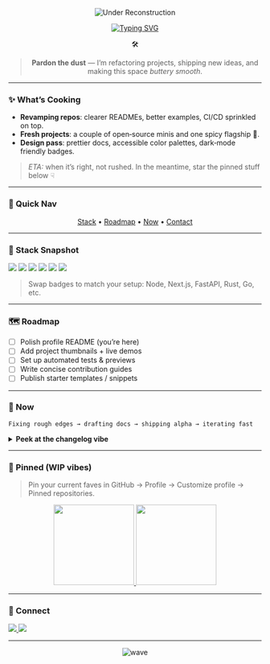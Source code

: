 <!-- 🚧 Under Development README for GitHub Profile → README.md -->

<!-- Replace all <PLACEHOLDERS> like <YOUR_USERNAME>, <YOUR_NAME>, etc. -->

<!-- Top capsule banner (dark/light friendly) -->

<p align="center">
  <img src="https://capsule-render.vercel.app/api?type=waving&height=180&color=0:111827,100:0ea5e9&text=Under%20Reconstruction&fontColor=ffffff&fontAlign=50&fontAlignY=35&desc=Polishing%20pixels%20and%20pushing%20packets...&descAlign=50&descAlignY=65" alt="Under Reconstruction" />
</p>

<!-- Typing headline -->

<p align="center">
  <a href="https://github.com/ATR318">
    <img src="https://readme-typing-svg.demolab.com?font=Fira+Code&pause=1000&random=false&width=600&lines=Hi%2C+I'm+Tarun+A+%F0%9F%91%8B;This+profile+is+having+a+glow-up...;New+projects%2C+clean+docs%2C+and+slick+UX+incoming!" alt="Typing SVG" />
  </a>
</p>

<!-- Minimal construction card -->

<div align="center">

🛠️

> **Pardon the dust** — I’m refactoring projects, shipping new ideas, and making this space *buttery smooth*.

</div>

---

### ✨ What’s Cooking

* **Revamping repos**: clearer READMEs, better examples, CI/CD sprinkled on top.
* **Fresh projects**: a couple of open‑source minis and one spicy flagship 🚀.
* **Design pass**: prettier docs, accessible color palettes, dark‑mode friendly badges.

> *ETA:* when it’s right, not rushed. In the meantime, star the pinned stuff below ☟

---

### 🧭 Quick Nav

<p align="center">
  <a href="#stack">Stack</a> •
  <a href="#roadmap">Roadmap</a> •
  <a href="#now">Now</a> •
  <a href="#contact">Contact</a>
</p>

---

### <a name="stack"></a>🧰 Stack Snapshot

<p>
  <img src="https://img.shields.io/badge/Code-Python-0ea5e9?logo=python&logoColor=white" />
  <img src="https://img.shields.io/badge/ML-PyTorch-111827?logo=pytorch" />
  <img src="https://img.shields.io/badge/Web-React-0ea5e9?logo=react&logoColor=white" />
  <img src="https://img.shields.io/badge/Cloud-Render-111827?logo=render" />
  <img src="https://img.shields.io/badge/Tools-Docker-0ea5e9?logo=docker&logoColor=white" />
  <img src="https://img.shields.io/badge/Editor-VS%20Code-111827?logo=visualstudiocode" />
</p>

> Swap badges to match your setup: Node, Next.js, FastAPI, Rust, Go, etc.

---

### <a name="roadmap"></a>🗺️ Roadmap

* [ ] Polish profile README (you’re here)
* [ ] Add project thumbnails + live demos
* [ ] Set up automated tests & previews
* [ ] Write concise contribution guides
* [ ] Publish starter templates / snippets

---

### <a name="now"></a>📌 Now

```text
Fixing rough edges → drafting docs → shipping alpha → iterating fast
```

<details>
  <summary><strong>Peek at the changelog vibe</strong></summary>

* chore: re‑organize repos into topics
* docs: add quickstart + architecture sketches
* feat: scaffold a fresh monorepo for <PROJECT>
* perf: shave seconds off CI builds
* style: consistent code‑style + pre-commit hooks

</details>

---

### 📌 Pinned (WIP vibes)

> Pin your current faves in GitHub → Profile → Customize profile → Pinned repositories.

<p align="center">
  <a href="https://github.com/ATR318/sql-ui">
    <img height="160" src="https://github-readme-stats.vercel.app/api/pin/?username=ATR318&repo=sql-ui&theme=transparent" />
  </a>
  <a href="https://github.com/ATR318/Knowledge-Distillation-for-Image-Classifier">
    <img height="160" src="https://github-readme-stats.vercel.app/api/pin/?username=ATR318&repo=Knowledge-Distillation-for-Image-Classifier&theme=transparent" />
  </a>
</p>

---

### <a name="contact"></a>🤝 Connect

<p>
  <a href="https://www.linkedin.com/in/its-atr/">
    <img src="https://img.shields.io/badge/LinkedIn-0ea5e9?logo=linkedin&logoColor=white" />
  </a>
  <a href="mailto:atr030108@gmail.com">
    <img src="https://img.shields.io/badge/Email-0ea5e9?logo=gmail&logoColor=white" />
  </a>
</p>

---


</details>

<!-- Footer wave -->

<p align="center">
  <img src="https://capsule-render.vercel.app/api?type=waving&section=footer&height=140&color=0:0ea5e9,100:111827" alt="wave" />
</p>
